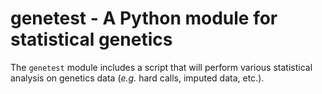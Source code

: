 # genetest - A Python module for statistical genetics

The `genetest` module includes a script that will perform various statistical
analysis on genetics data (*e.g.* hard calls, imputed data, etc.).
